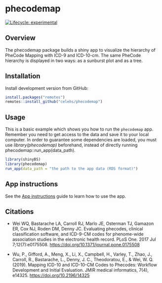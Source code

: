 
<!-- README.md is generated from README.Rmd. Please edit that file -->

# phecodemap

<!-- badges: start -->

[![Lifecycle:
experimental](https://img.shields.io/badge/lifecycle-experimental-orange.svg)](https://lifecycle.r-lib.org/articles/stages.html#experimental)
<!-- badges: end -->

## Overview

The phecodemap package builds a shiny app to visualize the hierarchy of
PheCode Mapping with ICD-9 and ICD-10-cm. The same PheCode hierarchy is
displayed in two ways: as a sunburst plot and as a tree.

## Installation

Install development version from GitHub:

``` r
install.packages("remotes")
remotes::install_github("celehs/phecodemap")
```

## Usage

This is a basic example which shows you how to run the `phecodemap` app.
Remember you need to get access to the data and save it to your local
computer. In order to guarantee some dependencies are loaded, you must
use *library(phecodemap)* beforehand, instead of directly running
phecodemap::run\_app(data\_path).

``` r
library(shinyBS)
library(phecodemap)
run_app(data_path = "the path to the app data (RDS format)")
```

## App instructions

See the [App
instructions](https://celehs.github.io/phecodemap/articles/main.html)
guide to learn how to use the app.

## Citations

  - Wei WQ, Bastarache LA, Carroll RJ, Marlo JE, Osterman TJ, Gamazon
    ER, Cox NJ, Roden DM, Denny JC. Evaluating phecodes, clinical
    classification software, and ICD-9-CM codes for phenome-wide
    association studies in the electronic health record. PLoS One. 2017
    Jul 7;12(7):e0175508. <https://doi.org/10.1371/journal.pone.0175508>

  - Wu, P., Gifford, A., Meng, X., Li, X., Campbell, H., Varley, T.,
    Zhao, J., Carroll, R., Bastarache, L., Denny, J. C., Theodoratou,
    E., & Wei, W. Q. (2019). Mapping ICD-10 and ICD-10-CM Codes to
    Phecodes: Workflow Development and Initial Evaluation. JMIR medical
    informatics, 7(4), e14325. <https://doi.org/10.2196/14325>

